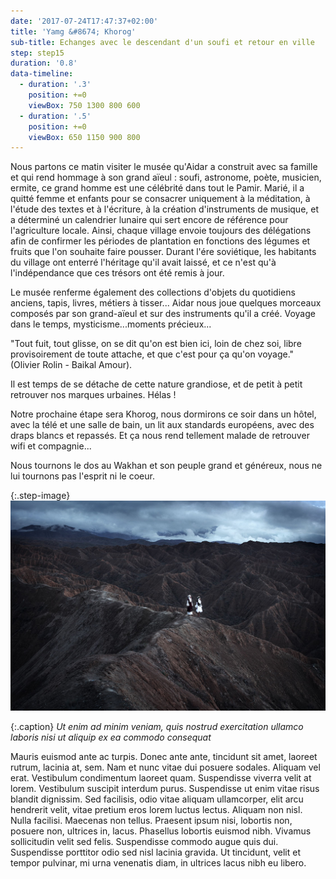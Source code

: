 ```yaml
---
date: '2017-07-24T17:47:37+02:00'
title: 'Yamg &#8674; Khorog'
sub-title: Echanges avec le descendant d'un soufi et retour en ville
step: step15
duration: '0.8'
data-timeline:
  - duration: '.3'
    position: +=0
    viewBox: 750 1300 800 600
  - duration: '.5'
    position: +=0
    viewBox: 650 1150 900 800
---
```

Nous partons ce matin visiter le musée qu'Aidar a construit avec sa famille et qui rend hommage à son grand aïeul : soufi, astronome, poète, musicien, ermite, ce grand homme est une célébrité dans tout le Pamir. Marié, il a quitté femme et enfants pour se consacrer uniquement à la méditation, à l'étude des textes et à l'écriture, à la création d'instruments de musique, et a déterminé un calendrier lunaire qui sert encore de référence pour l'agriculture locale. Ainsi, chaque village envoie toujours des délégations afin de confirmer les périodes de plantation en fonctions des légumes et fruits que l'on souhaite faire pousser. Durant l'ére soviétique, les habitants du village ont enterré l'héritage qu'il avait laissé, et ce n'est qu'à l'indépendance que ces trésors ont été remis à jour. 

Le musée renferme également des collections d'objets du quotidiens anciens, tapis, livres, métiers à tisser... Aidar nous joue quelques morceaux composés par son grand-aïeul et sur des instruments qu'il a créé. Voyage dans le temps, mysticisme...moments précieux...

"Tout fuit, tout glisse, on se dit qu'on est bien ici, loin de chez soi, libre provisoirement de toute attache, et que c'est pour ça qu'on voyage." (Olivier Rolin - Baikal Amour).

Il est temps de se détache de cette nature grandiose, et de petit à petit retrouver nos marques urbaines. Hélas ! 

Notre prochaine étape sera Khorog, nous dormirons ce soir dans un hôtel, avec la télé et une salle de bain, un lit aux standards européens, avec des draps blancs et repassés. Et ça nous rend tellement malade de retrouver wifi et compagnie...

Nous tournons le dos au Wakhan et son peuple grand et généreux, nous ne lui tournons pas l'esprit ni le coeur.







{:.step-image}
[![](/assets/img/uploads/kirghyzstan.jpeg)](/assets/img/uploads/kirghyzstan.jpeg "kirghyzstan")

{:.caption}
_Ut enim ad minim veniam, quis nostrud exercitation ullamco laboris nisi ut aliquip ex ea commodo consequat_

Mauris euismod ante ac turpis. Donec ante ante, tincidunt sit amet, laoreet rutrum, lacinia at, sem. Nam et nunc vitae dui posuere sodales. Aliquam vel erat. Vestibulum condimentum laoreet quam. Suspendisse viverra velit at lorem. Vestibulum suscipit interdum purus. Suspendisse ut enim vitae risus blandit dignissim. Sed facilisis, odio vitae aliquam ullamcorper, elit arcu hendrerit velit, vitae pretium eros lorem luctus lectus. Aliquam non nisl. Nulla facilisi. Maecenas non tellus. Praesent ipsum nisi, lobortis non, posuere non, ultrices in, lacus. Phasellus lobortis euismod nibh. Vivamus sollicitudin velit sed felis. Suspendisse commodo augue quis dui. Suspendisse porttitor odio sed nisl lacinia gravida. Ut tincidunt, velit et tempor pulvinar, mi urna venenatis diam, in ultrices lacus nibh eu libero.
